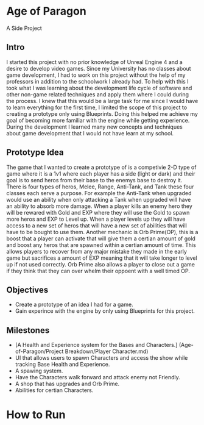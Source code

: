 # Age of Paragon
A Side Project

## Intro

I started this project with no prior knowledge of Unreal Engine 4 and a desire to develop video games. Since my University has no classes about game development, I had to work on this project without the help of my professors in addition to the schoolwork I already had. To help with this I took what I was learning about the development life cycle of software and other non-game related techniques and apply them where I could during the process. I knew that this would be a large task for me since I would have to learn everything for the first time, I limited the scope of this project to creating a prototype only using Blueprints. Doing this helped me achieve my goal of becoming more familiar with the engine while getting experience. During the development I learned many new concepts and techniques about game development that I would not have learn at my school.

## Prototype Idea
The game that I wanted to create a prototype of is a competivie 2-D type of game where it is a 1v1 where each player has a side (light or dark) and their goal is to send heros from their base to the enemys base to destroy it. There is four types of heros, Melee, Range, Anti-Tank, and Tank these four classes each serve a purpose. For example the Anti-Tank when upgraded would use an ability when only attacking a Tank when upgraded will have an ability to absorb more damage. When a player kills an enemy hero they will be rewared with Gold and EXP where they will use the Gold to spawn more heros and EXP to Level up. When a player levels up they will have access to a new set of heros that will have a new set of abilities that will have to be bought to use them. Another mechanic is Orb Prime(OP), this is a boost that a player can activate that will give them a certian amount of gold and boost any heros that are spawned within a certian amount of time. This allows players to recover from any major mistake they made in the early game but sacrifices a amount of EXP meaning that it will take longer to level up if not used correctly. Orb Prime also allows a player to close out a game if they think that they can over whelm their oppoent with a well timed OP.

## Objectives
 - Create a prototype of an idea I had for a game.
 - Gain experince with the engine by only using Blueprints for this project.

## Milestones 
 - [A Health and Experience system for the Bases and Characters.] (Age-of-Paragon/Project Breakdown/Player Character.md)
 - UI that allows users to spawn Characters and access the show while tracking Base Health and Experience.
 - A spawing system.
 - Have the Characters walk forward and attack enemy not Friendly.
 - A shop that has upgrades and Orb Prime.
 - Abilities for certian Characters.

# How to Run
